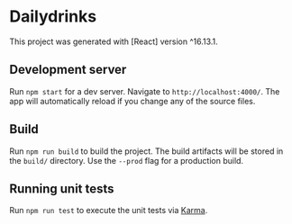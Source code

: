 # Dailydrinks

This project was generated with [React] version ^16.13.1.

## Development server

Run `npm start` for a dev server. Navigate to `http://localhost:4000/`. The app will automatically reload if you change any of the source files.

## Build

Run `npm run build` to build the project. The build artifacts will be stored in the `build/` directory. Use the `--prod` flag for a production build.

## Running unit tests

Run `npm run test` to execute the unit tests via [Karma](https://karma-runner.github.io).
